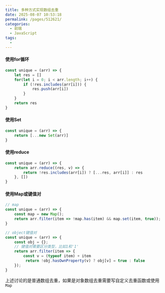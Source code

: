 ```yaml
---
title: 多种方式实现数组去重
date: 2025-08-07 10:53:18
permalink: /pages/512621/
categories:
  - 前端
  - JavaScript
tags:
  - 
---
```


#### 使用for循环
```js
const unique = (arr) => {
	let res = []
	for(let i = 0; i < arr.length; i++) {
		if (!res.includes(arr[i])) {
			res.push(arr[i])
		}
	}
	return res
}
```

#### 使用Set
```js
const unique = (arr) => {
	return [...new Set(arr)]
}
```

#### 使用reduce
```js
const unique = (arr) => {
	return arr.reduce((res, v) => {
		return !res.includes(arr[i]) ? [...res, arr[i]] : res
	}, [])
}
```

#### 使用Map或键值对
```js
// map
const unique = (arr) => {
	const map = new Map();
	return arr.filter(item => !map.has(item) && map.set(item, true));
}

// object键值对
const unique = (arr) => {
	const obj = {};
	// 键值对需要区分类型，比如1和'1'
	return arr.filter(item => {
		const v = (typeof item) + item
		 return !obj.hasOwnProperty(v) ? obj[v] = true : false
	});
}
```

上述讨论的是普通数组去重，如果是对象数组去重需要写自定义去重函数或使用`Map`